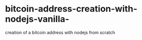 # bitcoin-address-creation-with-nodejs-vanilla-
creation of a bitcoin address with nodejs from scratch 
